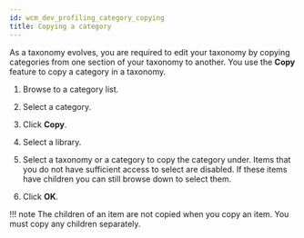 ```yaml
---
id: wcm_dev_profiling_category_copying
title: Copying a category
---
```





As a taxonomy evolves, you are required to edit your taxonomy by copying categories from one section of your taxonomy to another. You use the **Copy** feature to copy a category in a taxonomy.

1.  Browse to a category list.

2.  Select a category.

3.  Click **Copy**.

4.  Select a library.

5.  Select a taxonomy or a category to copy the category under. Items that you do not have sufficient access to select are disabled. If these items have children you can still browse down to select them.

6.  Click **OK**.


!!! note
    The children of an item are not copied when you copy an item. You must copy any children separately.

